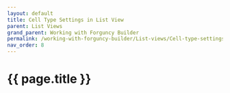```yaml
---
layout: default
title: Cell Type Settings in List View
parent: List Views
grand_parent: Working with Forguncy Builder
permalink: /working-with-forguncy-builder/List-views/Cell-type-settings-in-list-view
nav_order: 8
---
```


# {{ page.title }}